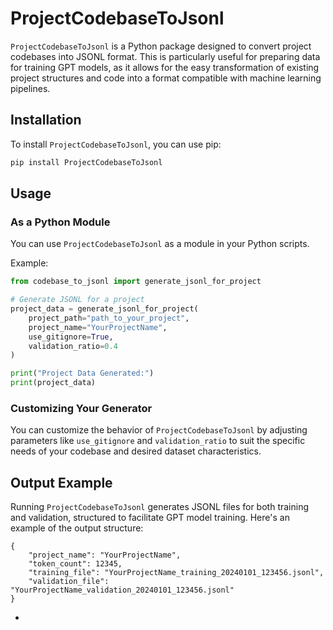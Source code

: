 # ProjectCodebaseToJsonl

`ProjectCodebaseToJsonl` is a Python package designed to convert project codebases into JSONL format. This is particularly useful for preparing data for training GPT models, as it allows for the easy transformation of existing project structures and code into a format compatible with machine learning pipelines.

## Installation

To install `ProjectCodebaseToJsonl`, you can use pip:

```bash
pip install ProjectCodebaseToJsonl
```

## Usage

### As a Python Module

You can use `ProjectCodebaseToJsonl` as a module in your Python scripts.

Example:

```python
from codebase_to_jsonl import generate_jsonl_for_project

# Generate JSONL for a project
project_data = generate_jsonl_for_project(
    project_path="path_to_your_project",
    project_name="YourProjectName",
    use_gitignore=True,
    validation_ratio=0.4
)

print("Project Data Generated:")
print(project_data)
```

### Customizing Your Generator

You can customize the behavior of `ProjectCodebaseToJsonl` by adjusting parameters like `use_gitignore` and `validation_ratio` to suit the specific needs of your codebase and desired dataset characteristics.

## Output Example

Running `ProjectCodebaseToJsonl` generates JSONL files for both training and validation, structured to facilitate GPT model training. Here's an example of the output structure:

```
{
    "project_name": "YourProjectName",
    "token_count": 12345,
    "training_file": "YourProjectName_training_20240101_123456.jsonl",
    "validation_file": "YourProjectName_validation_20240101_123456.jsonl"
}
```
-